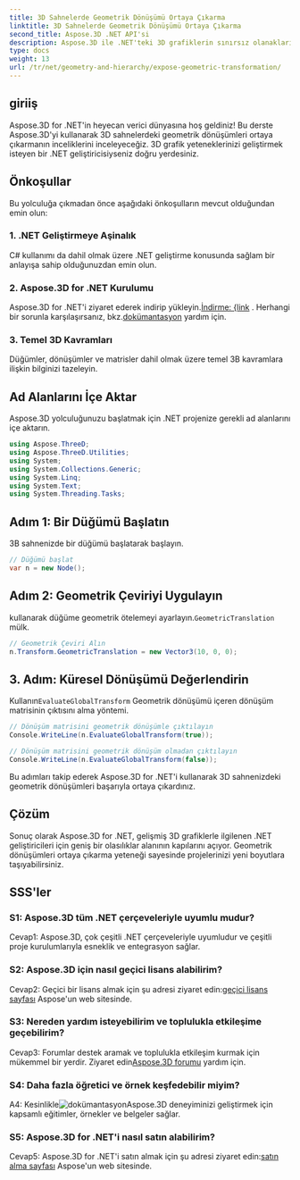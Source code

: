 ```yaml
---
title: 3D Sahnelerde Geometrik Dönüşümü Ortaya Çıkarma
linktitle: 3D Sahnelerde Geometrik Dönüşümü Ortaya Çıkarma
second_title: Aspose.3D .NET API'si
description: Aspose.3D ile .NET'teki 3D grafiklerin sınırsız olanaklarını keşfedin. Geometrik dönüşümleri zahmetsizce ortaya çıkarın.
type: docs
weight: 13
url: /tr/net/geometry-and-hierarchy/expose-geometric-transformation/
---
```

## giriiş

Aspose.3D for .NET'in heyecan verici dünyasına hoş geldiniz! Bu derste Aspose.3D'yi kullanarak 3D sahnelerdeki geometrik dönüşümleri ortaya çıkarmanın inceliklerini inceleyeceğiz. 3D grafik yeteneklerinizi geliştirmek isteyen bir .NET geliştiricisiyseniz doğru yerdesiniz.

## Önkoşullar

Bu yolculuğa çıkmadan önce aşağıdaki önkoşulların mevcut olduğundan emin olun:

### 1. .NET Geliştirmeye Aşinalık

C# kullanımı da dahil olmak üzere .NET geliştirme konusunda sağlam bir anlayışa sahip olduğunuzdan emin olun.

### 2. Aspose.3D for .NET Kurulumu

Aspose.3D for .NET'i ziyaret ederek indirip yükleyin.[İndirme: {link](https://releases.aspose.com/3d/net/) . Herhangi bir sorunla karşılaşırsanız, bkz.[dokümantasyon](https://reference.aspose.com/3d/net/) yardım için.

### 3. Temel 3D Kavramları

Düğümler, dönüşümler ve matrisler dahil olmak üzere temel 3B kavramlara ilişkin bilginizi tazeleyin.

## Ad Alanlarını İçe Aktar

Aspose.3D yolculuğunuzu başlatmak için .NET projenize gerekli ad alanlarını içe aktarın.

```csharp
using Aspose.ThreeD;
using Aspose.ThreeD.Utilities;
using System;
using System.Collections.Generic;
using System.Linq;
using System.Text;
using System.Threading.Tasks;
```

## Adım 1: Bir Düğümü Başlatın

3B sahnenizde bir düğümü başlatarak başlayın.

```csharp
// Düğümü başlat
var n = new Node();
```

## Adım 2: Geometrik Çeviriyi Uygulayın

 kullanarak düğüme geometrik ötelemeyi ayarlayın.`GeometricTranslation` mülk.

```csharp
// Geometrik Çeviri Alın
n.Transform.GeometricTranslation = new Vector3(10, 0, 0);
```

## 3. Adım: Küresel Dönüşümü Değerlendirin

 Kullanın`EvaluateGlobalTransform` Geometrik dönüşümü içeren dönüşüm matrisinin çıktısını alma yöntemi.

```csharp
// Dönüşüm matrisini geometrik dönüşümle çıktılayın
Console.WriteLine(n.EvaluateGlobalTransform(true));

// Dönüşüm matrisini geometrik dönüşüm olmadan çıktılayın
Console.WriteLine(n.EvaluateGlobalTransform(false));
```

Bu adımları takip ederek Aspose.3D for .NET'i kullanarak 3D sahnenizdeki geometrik dönüşümleri başarıyla ortaya çıkardınız.

## Çözüm

Sonuç olarak Aspose.3D for .NET, gelişmiş 3D grafiklerle ilgilenen .NET geliştiricileri için geniş bir olasılıklar alanının kapılarını açıyor. Geometrik dönüşümleri ortaya çıkarma yeteneği sayesinde projelerinizi yeni boyutlara taşıyabilirsiniz.

## SSS'ler

### S1: Aspose.3D tüm .NET çerçeveleriyle uyumlu mudur?

Cevap1: Aspose.3D, çok çeşitli .NET çerçeveleriyle uyumludur ve çeşitli proje kurulumlarıyla esneklik ve entegrasyon sağlar.

### S2: Aspose.3D için nasıl geçici lisans alabilirim?

 Cevap2: Geçici bir lisans almak için şu adresi ziyaret edin:[geçici lisans sayfası](https://purchase.aspose.com/temporary-license/) Aspose'un web sitesinde.

### S3: Nereden yardım isteyebilirim ve toplulukla etkileşime geçebilirim?

 Cevap3: Forumlar destek aramak ve toplulukla etkileşim kurmak için mükemmel bir yerdir. Ziyaret edin[Aspose.3D forumu](https://forum.aspose.com/c/3d/18) yardım için.

### S4: Daha fazla öğretici ve örnek keşfedebilir miyim?

 A4: Kesinlikle![dokümantasyon](https://reference.aspose.com/3d/net/)Aspose.3D deneyiminizi geliştirmek için kapsamlı eğitimler, örnekler ve belgeler sağlar.

### S5: Aspose.3D for .NET'i nasıl satın alabilirim?

 Cevap5: Aspose.3D for .NET'i satın almak için şu adresi ziyaret edin:[satın alma sayfası](https://purchase.aspose.com/buy) Aspose'un web sitesinde.